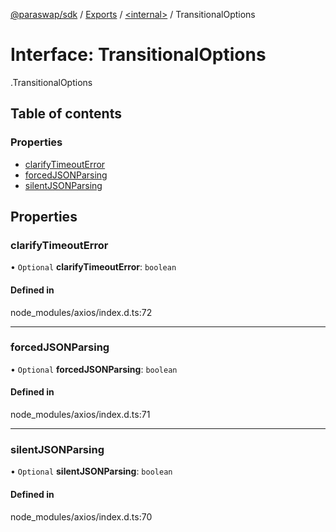 [@paraswap/sdk](../README.md) / [Exports](../modules.md) / [<internal\>](../modules/internal_.md) / TransitionalOptions

# Interface: TransitionalOptions

[<internal>](../modules/internal_.md).TransitionalOptions

## Table of contents

### Properties

- [clarifyTimeoutError](internal_.TransitionalOptions.md#clarifytimeouterror)
- [forcedJSONParsing](internal_.TransitionalOptions.md#forcedjsonparsing)
- [silentJSONParsing](internal_.TransitionalOptions.md#silentjsonparsing)

## Properties

### clarifyTimeoutError

• `Optional` **clarifyTimeoutError**: `boolean`

#### Defined in

node_modules/axios/index.d.ts:72

___

### forcedJSONParsing

• `Optional` **forcedJSONParsing**: `boolean`

#### Defined in

node_modules/axios/index.d.ts:71

___

### silentJSONParsing

• `Optional` **silentJSONParsing**: `boolean`

#### Defined in

node_modules/axios/index.d.ts:70
